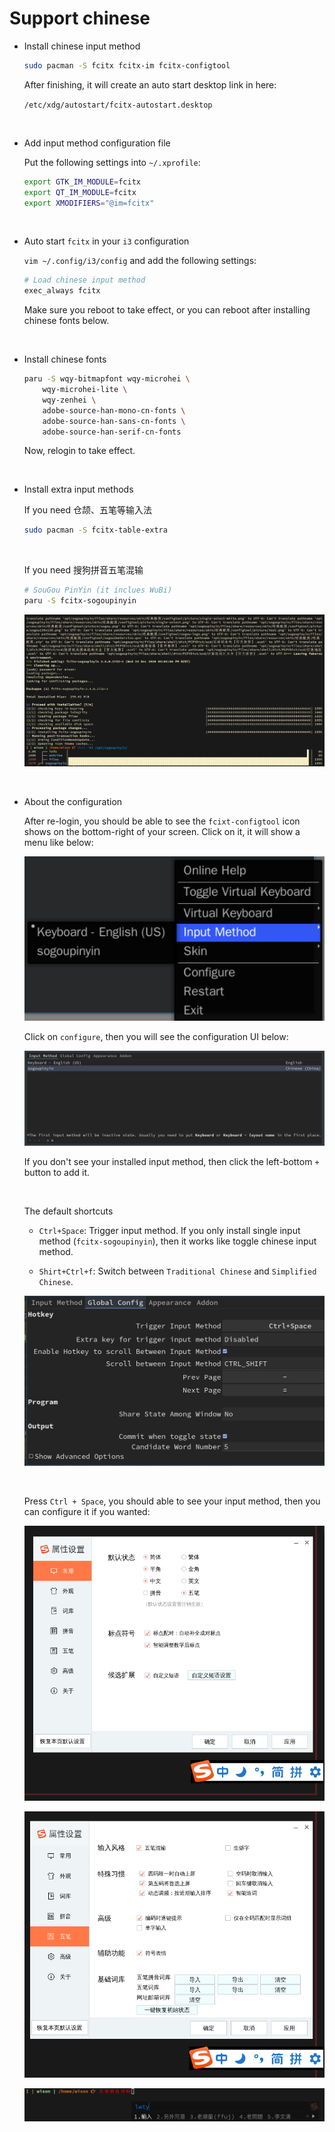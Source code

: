 # Support chinese

- Install chinese input method

    ```bash
    sudo pacman -S fcitx fcitx-im fcitx-configtool
    ```

    After finishing, it will create an auto start desktop link in here:
    
    `/etc/xdg/autostart/fcitx-autostart.desktop`

</br>

- Add input method configuration file

    Put the following settings into `~/.xprofile`:

    ```bash
    export GTK_IM_MODULE=fcitx
    export QT_IM_MODULE=fcitx
    export XMODIFIERS="@im=fcitx"
    ```

</br>

- Auto start `fcitx` in your `i3` configuration

    `vim ~/.config/i3/config` and add the following settings:

    ```bash
    # Load chinese input method
    exec_always fcitx
    ```

    Make sure you reboot to take effect, or you can reboot after installing
    chinese fonts below.

</br>

- Install chinese fonts

    ```bash
    paru -S wqy-bitmapfont wqy-microhei \
        wqy-microhei-lite \
        wqy-zenhei \
        adobe-source-han-mono-cn-fonts \
        adobe-source-han-sans-cn-fonts \
        adobe-source-han-serif-cn-fonts
    ```

    Now, relogin to take effect.

</br>

- Install extra input methods

    If you need 仓颉、五笔等输入法

    ```bash
    sudo pacman -S fcitx-table-extra
    ```

    </br>

    If you need 搜狗拼音五笔混输

    ```bash
    # SouGou PinYin (it inclues WuBi)
    paru -S fcitx-sogoupinyin
    ```

    ![chinese-sougoupinyin-installation.png](./images/chinese-sougoupinyin-installation.png)

</br>

- About the configuration

    After re-login, you should be able to see the `fcixt-configtool` icon shows on the bottom-right of your screen.
    Click on it, it will show a menu like below:

    ![fcixt-icon-menu.png](./images/fcixt-icon-menu.png)

    Click on `configure`, then you will see the configuration UI below:

    ![fcixt-configure-ui.png](./images/fcixt-configure-ui.png)

    If you don't see your installed input method, then click the left-bottom `+` button to add it.


    </br>

    The default shortcuts 
    - `Ctrl+Space`: Trigger input method. If you only install single input 
    method (`fcitx-sogoupinyin`), then it works like toggle chinese input method.

    - `Shirt+Ctrl+f`: Switch between `Traditional Chinese` and `Simplified Chinese`.

    ![fcixt-configure-ui-2.png](./images/fcixt-configure-ui-2.png)

    </br>

    Press `Ctrl + Space`, you should able to see your input method, then you can configure it if you wanted:

    ![chinese-sougou-config-1.png](./images/chinese-sougou-config-1.png)

    ![chinese-sougou-config-2.png](./images/chinese-sougou-config-2.png)

    ![chinese-sougou-typing.png](./images/chinese-sougou-typing.png)
